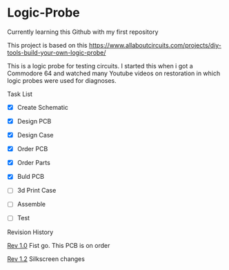 # Logic-Probe

Currently learning this Github with my first repository

This project is based on this 
https://www.allaboutcircuits.com/projects/diy-tools-build-your-own-logic-probe/

This is a logic probe for testing circuits. I started this when i got a Commodore 64 and watched many Youtube videos on restoration in which logic probes were used for diagnoses.

Task List

- [x] Create Schematic
- [x] Design PCB
- [X] Design Case
- [x] Order PCB
- [X] Order Parts
- [X] Buld PCB
- [ ] 3d Print Case
- [ ] Assemble
- [ ] Test


Revision History

[Rev 1.0](https://github.com/goose35/Logic-Probe/releases/tag/R1.0) Fist go. This PCB is on order

[Rev 1.2](https://github.com/goose35/Logic-Probe/releases/tag/R1.1) Silkscreen changes
